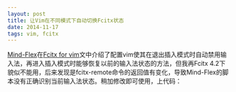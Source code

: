 ```yaml
---
layout: post
title: 让Vim在不同模式下自动切换Fcitx状态
date: 2014-11-17
tags: vim, fcitx
---
```


[Mind-Flex](http://mind-flex.appspot.com/)在[Fcitx for vim](http://mind-flex.appspot.com/fcitx_for_vim.html)文中介绍了配置vim使其在退出插入模式时自动禁用输入法，再进入插入模式时能够恢复以前的输入法状态的方法，但我再Fcitx 4.2下貌似不能用，后来发现是fcitx-remote命令的返回值有变化，导致Mind-Flex的脚本没有正确识别当前输入法状态。稍加修改即可使用，上代码：

<script src="https://gist.github.com/ayang/656b0fa1f4eeef254a51.js"></script>

